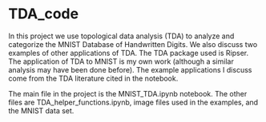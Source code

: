 # TDA_code
In this project we use topological data analysis (TDA) to analyze and categorize the MNIST Database of Handwritten Digits. We also discuss 
two examples of other applications of TDA. The TDA package used is Ripser. The application of TDA to MNIST is my own work (although a similar analysis may have been done before). The example applications I discuss come from the TDA literature cited in the notebook.

The main file in the project is the MNIST_TDA.ipynb notebook. The other files are TDA_helper_functions.ipynb, image files used in the examples, 
and the MNIST data set.
